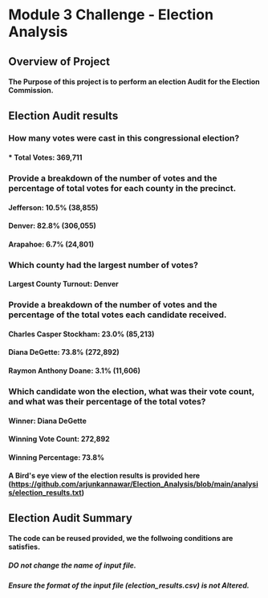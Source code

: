 # Module 3 Challenge - Election Analysis

## Overview of Project

#### The Purpose of this project is to perform an election Audit for the Election Commission.

## Election Audit results

### How many votes were cast in this congressional election?

#### * Total Votes: 369,711

### Provide a breakdown of the number of votes and the percentage of total votes for each county in the precinct.

#### Jefferson: 10.5% (38,855)
#### Denver: 82.8% (306,055)
#### Arapahoe: 6.7% (24,801)

### Which county had the largest number of votes?

#### Largest County Turnout: Denver

### Provide a breakdown of the number of votes and the percentage of the total votes each candidate received.

#### Charles Casper Stockham: 23.0% (85,213)
#### Diana DeGette: 73.8% (272,892)
#### Raymon Anthony Doane: 3.1% (11,606)

### Which candidate won the election, what was their vote count, and what was their percentage of the total votes?

#### Winner: Diana DeGette
#### Winning Vote Count: 272,892
#### Winning Percentage: 73.8%

#### A Bird's eye view of the election results is provided here (https://github.com/arjunkannawar/Election_Analysis/blob/main/analysis/election_results.txt)

## Election Audit Summary

#### The code can be reused provided, we the follwoing conditions are satisfies.
##### DO not change the name of input file.
##### Ensure the format of the input file (election_results.csv) is not Altered.

